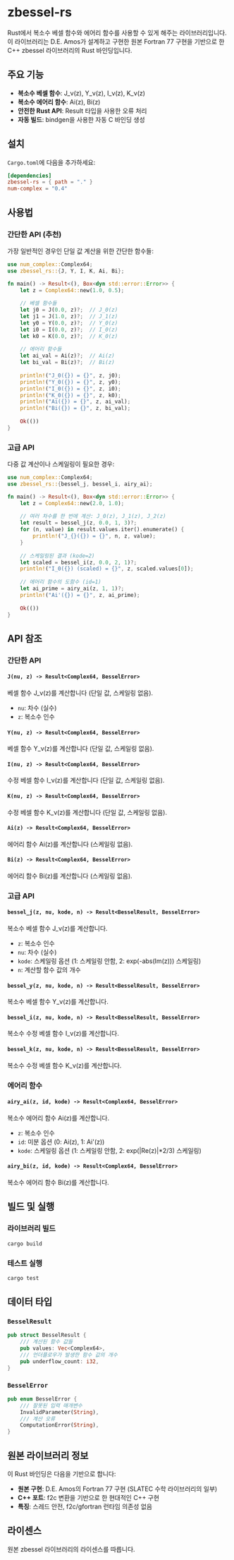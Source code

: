 # zbessel-rs

Rust에서 복소수 베셀 함수와 에어리 함수를 사용할 수 있게 해주는 라이브러리입니다. 이 라이브러리는 D.E. Amos가 설계하고 구현한 원본 Fortran 77 구현을 기반으로 한 C++ zbessel 라이브러리의 Rust 바인딩입니다.

## 주요 기능

- **복소수 베셀 함수**: J_ν(z), Y_ν(z), I_ν(z), K_ν(z)
- **복소수 에어리 함수**: Ai(z), Bi(z)
- **안전한 Rust API**: Result 타입을 사용한 오류 처리
- **자동 빌드**: bindgen을 사용한 자동 C 바인딩 생성

## 설치

`Cargo.toml`에 다음을 추가하세요:

```toml
[dependencies]
zbessel-rs = { path = "." }
num-complex = "0.4"
```

## 사용법

### 간단한 API (추천)

가장 일반적인 경우인 단일 값 계산을 위한 간단한 함수들:

```rust
use num_complex::Complex64;
use zbessel_rs::{J, Y, I, K, Ai, Bi};

fn main() -> Result<(), Box<dyn std::error::Error>> {
    let z = Complex64::new(1.0, 0.5);
    
    // 베셀 함수들
    let j0 = J(0.0, z)?;  // J_0(z)
    let j1 = J(1.0, z)?;  // J_1(z)
    let y0 = Y(0.0, z)?;  // Y_0(z)
    let i0 = I(0.0, z)?;  // I_0(z)
    let k0 = K(0.0, z)?;  // K_0(z)
    
    // 에어리 함수들
    let ai_val = Ai(z)?;  // Ai(z)
    let bi_val = Bi(z)?;  // Bi(z)
    
    println!("J_0({}) = {}", z, j0);
    println!("Y_0({}) = {}", z, y0);
    println!("I_0({}) = {}", z, i0);
    println!("K_0({}) = {}", z, k0);
    println!("Ai({}) = {}", z, ai_val);
    println!("Bi({}) = {}", z, bi_val);
    
    Ok(())
}
```

### 고급 API

다중 값 계산이나 스케일링이 필요한 경우:

```rust
use num_complex::Complex64;
use zbessel_rs::{bessel_j, bessel_i, airy_ai};

fn main() -> Result<(), Box<dyn std::error::Error>> {
    let z = Complex64::new(2.0, 1.0);
    
    // 여러 차수를 한 번에 계산: J_0(z), J_1(z), J_2(z)
    let result = bessel_j(z, 0.0, 1, 3)?;
    for (n, value) in result.values.iter().enumerate() {
        println!("J_{}({}) = {}", n, z, value);
    }
    
    // 스케일링된 결과 (kode=2)
    let scaled = bessel_i(z, 0.0, 2, 1)?;
    println!("I_0({}) (scaled) = {}", z, scaled.values[0]);
    
    // 에어리 함수의 도함수 (id=1)
    let ai_prime = airy_ai(z, 1, 1)?;
    println!("Ai'({}) = {}", z, ai_prime);
    
    Ok(())
}
```

## API 참조

### 간단한 API

#### `J(nu, z) -> Result<Complex64, BesselError>`
베셀 함수 J_ν(z)를 계산합니다 (단일 값, 스케일링 없음).

- `nu`: 차수 (실수)
- `z`: 복소수 인수

#### `Y(nu, z) -> Result<Complex64, BesselError>`
베셀 함수 Y_ν(z)를 계산합니다 (단일 값, 스케일링 없음).

#### `I(nu, z) -> Result<Complex64, BesselError>`
수정 베셀 함수 I_ν(z)를 계산합니다 (단일 값, 스케일링 없음).

#### `K(nu, z) -> Result<Complex64, BesselError>`
수정 베셀 함수 K_ν(z)를 계산합니다 (단일 값, 스케일링 없음).

#### `Ai(z) -> Result<Complex64, BesselError>`
에어리 함수 Ai(z)를 계산합니다 (스케일링 없음).

#### `Bi(z) -> Result<Complex64, BesselError>`
에어리 함수 Bi(z)를 계산합니다 (스케일링 없음).

### 고급 API

#### `bessel_j(z, nu, kode, n) -> Result<BesselResult, BesselError>`
복소수 베셀 함수 J_ν(z)를 계산합니다.

- `z`: 복소수 인수
- `nu`: 차수 (실수)
- `kode`: 스케일링 옵션 (1: 스케일링 안함, 2: exp(-abs(Im(z))) 스케일링)
- `n`: 계산할 함수 값의 개수

#### `bessel_y(z, nu, kode, n) -> Result<BesselResult, BesselError>`
복소수 베셀 함수 Y_ν(z)를 계산합니다.

#### `bessel_i(z, nu, kode, n) -> Result<BesselResult, BesselError>`
복소수 수정 베셀 함수 I_ν(z)를 계산합니다.

#### `bessel_k(z, nu, kode, n) -> Result<BesselResult, BesselError>`
복소수 수정 베셀 함수 K_ν(z)를 계산합니다.

### 에어리 함수

#### `airy_ai(z, id, kode) -> Result<Complex64, BesselError>`
복소수 에어리 함수 Ai(z)를 계산합니다.

- `z`: 복소수 인수
- `id`: 미분 옵션 (0: Ai(z), 1: Ai'(z))
- `kode`: 스케일링 옵션 (1: 스케일링 안함, 2: exp(|Re(z)|*2/3) 스케일링)

#### `airy_bi(z, id, kode) -> Result<Complex64, BesselError>`
복소수 에어리 함수 Bi(z)를 계산합니다.

## 빌드 및 실행

### 라이브러리 빌드
```bash
cargo build
```

### 테스트 실행
```bash
cargo test
```

## 데이터 타입

### `BesselResult`
```rust
pub struct BesselResult {
    /// 계산된 함수 값들
    pub values: Vec<Complex64>,
    /// 언더플로우가 발생한 함수 값의 개수
    pub underflow_count: i32,
}
```

### `BesselError`
```rust
pub enum BesselError {
    /// 잘못된 입력 매개변수
    InvalidParameter(String),
    /// 계산 오류
    ComputationError(String),
}
```

## 원본 라이브러리 정보

이 Rust 바인딩은 다음을 기반으로 합니다:
- **원본 구현**: D.E. Amos의 Fortran 77 구현 (SLATEC 수학 라이브러리의 일부)
- **C++ 포트**: f2c 변환을 기반으로 한 현대적인 C++ 구현
- **특징**: 스레드 안전, f2c/gfortran 런타임 의존성 없음

## 라이센스

원본 zbessel 라이브러리의 라이센스를 따릅니다. 